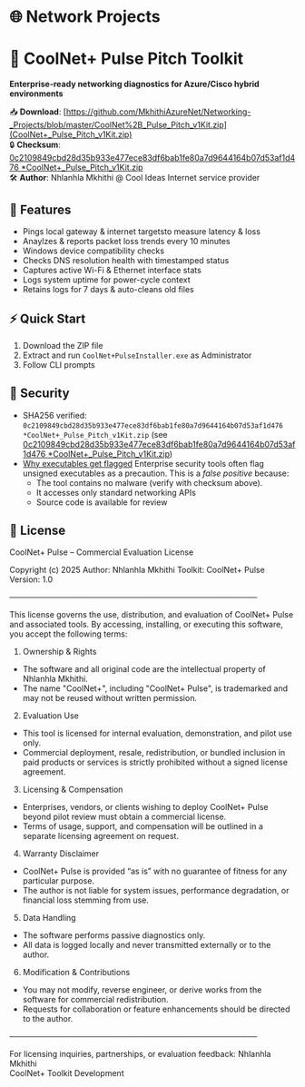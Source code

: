 # 🌐 Network Projects
# 🔌 CoolNet+ Pulse Pitch Toolkit
**Enterprise-ready networking diagnostics for Azure/Cisco hybrid environments**

📥 **Download**: [https://github.com/MkhithiAzureNet/Networking-_Projects/blob/master/CoolNet%2B_Pulse_Pitch_v1Kit.zip](CoolNet+_Pulse_Pitch_v1Kit.zip)  
🔒 **Checksum**: [0c2109849cbd28d35b933e477ece83df6bab1fe80a7d9644164b07d53af1d476 *CoolNet+_Pulse_Pitch_v1Kit.zip](checksum.txt)  
🛠️ **Author**: Nhlanhla Mkhithi @ Cool Ideas Internet service provider

## 🚀 Features
- Pings local gateway & internet targetsto measure latency & loss
- Anaylzes & reports packet loss trends every 10 minutes
- Windows device compatibility checks
- Checks DNS resolution health with timestamped status
- Captures active Wi-Fi & Ethernet interface stats
- Logs system uptime for power-cycle context
- Retains logs for 7 days & auto-cleans old files 


## ⚡ Quick Start
1. Download the ZIP file
2. Extract and run `CoolNet+PulseInstaller.exe` as Administrator
3. Follow CLI prompts

## 🔐 Security
- SHA256 verified: `0c2109849cbd28d35b933e477ece83df6bab1fe80a7d9644164b07d53af1d476 *CoolNet+_Pulse_Pitch_v1Kit.zip` (see [0c2109849cbd28d35b933e477ece83df6bab1fe80a7d9644164b07d53af1d476 *CoolNet+_Pulse_Pitch_v1Kit.zip](checksum.txt))
- [Why executables get flagged](#)
 Enterprise security tools often flag unsigned executables as a precaution. This is a *false positive* because:  
  - The tool contains no malware (verify with checksum above).  
  - It accesses only standard networking APIs  
  - Source code is available for review

## 📜 License
CoolNet+ Pulse – Commercial Evaluation License

Copyright (c) 2025
Author: Nhlanhla Mkhithi
Toolkit: CoolNet+ Pulse
Version: 1.0

────────────────────────────────────────────

This license governs the use, distribution, and evaluation of CoolNet+ Pulse and associated tools. By accessing, installing, or executing this software, you accept the following terms:

1. Ownership & Rights
- The software and all original code are the intellectual property of Nhlanhla Mkhithi.
- The name "CoolNet+", including "CoolNet+ Pulse", is trademarked and may not be reused without written permission.

2. Evaluation Use
- This tool is licensed for internal evaluation, demonstration, and pilot use only.
- Commercial deployment, resale, redistribution, or bundled inclusion in paid products or services is strictly prohibited without a signed license agreement.

3. Licensing & Compensation
- Enterprises, vendors, or clients wishing to deploy CoolNet+ Pulse beyond pilot review must obtain a commercial license.
- Terms of usage, support, and compensation will be outlined in a separate licensing agreement on request.

4. Warranty Disclaimer
- CoolNet+ Pulse is provided “as is” with no guarantee of fitness for any particular purpose.
- The author is not liable for system issues, performance degradation, or financial loss stemming from use.

5. Data Handling
- The software performs passive diagnostics only.
- All data is logged locally and never transmitted externally or to the author.

6. Modification & Contributions
- You may not modify, reverse engineer, or derive works from the software for commercial redistribution.
- Requests for collaboration or feature enhancements should be directed to the author.

────────────────────────────────────────────

For licensing inquiries, partnerships, or evaluation feedback:
Nhlanhla Mkhithi  
CoolNet+ Toolkit Development  

